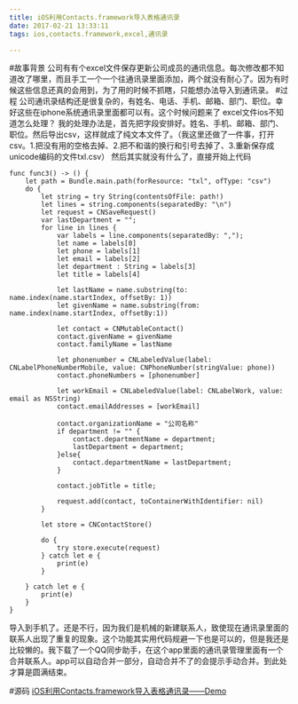 ```yaml
---
title: iOS利用Contacts.framework导入表格通讯录
date: 2017-02-21 13:33:11
tags: ios,contacts.framework,excel,通讯录

---
```


#故事背景
公司有有个excel文件保存更新公司成员的通讯信息。每次修改都不知道改了哪里，而且手工一个一个往通讯录里面添加，两个就没有耐心了。因为有时候这些信息还真的会用到，为了用的时候不抓瞎，只能想办法导入到通讯录。
#过程
公司通讯录结构还是很复杂的，有姓名、电话、手机、邮箱、部门、职位。幸好这些在iphone系统通讯录里面都可以有。这个时候问题来了
excel文件ios不知道怎么处理？
我的处理办法是，首先把字段安排好。姓名、手机、邮箱、部门、职位。然后导出csv，这样就成了纯文本文件了。（我这里还做了一件事，打开csv。1.把没有用的空格去掉、2.把不和谐的换行和引号去掉了、3.重新保存成unicode编码的文件txl.csv）
然后其实就没有什么了，直接开始上代码

    func func3() -> () {
        let path = Bundle.main.path(forResource: "txl", ofType: "csv")
        do {
            let string = try String(contentsOfFile: path!)
            let lines = string.components(separatedBy: "\n")
            let request = CNSaveRequest()
            var lastDepartment = "";
            for line in lines {
                var labels = line.components(separatedBy: ",");
                let name = labels[0]
                let phone = labels[1]
                let email = labels[2]
                let department : String = labels[3]
                let title = labels[4]
                
                let lastName = name.substring(to: name.index(name.startIndex, offsetBy: 1))
                let givenName = name.substring(from: name.index(name.startIndex, offsetBy:1))
                
                let contact = CNMutableContact()
                contact.givenName = givenName
                contact.familyName = lastName
                
                let phonenumber = CNLabeledValue(label: CNLabelPhoneNumberMobile, value: CNPhoneNumber(stringValue: phone))
                contact.phoneNumbers = [phonenumber]
                
                let workEmail = CNLabeledValue(label: CNLabelWork, value: email as NSString)
                contact.emailAddresses = [workEmail]
                
                contact.organizationName = "公司名称"
                if department != "" {
                    contact.departmentName = department;
                    lastDepartment = department;
                }else{
                    contact.departmentName = lastDepartment;
                }
                
                contact.jobTitle = title;
                
                request.add(contact, toContainerWithIdentifier: nil)
            }
            
            let store = CNContactStore()
            
            do {
                try store.execute(request)
            } catch let e {
                print(e)
            }
            
        } catch let e {
            print(e)
        }
    }

导入到手机了。还是不行，因为我们是机械的新建联系人，致使现在通讯录里面的联系人出现了重复的现象。这个功能其实用代码规避一下也是可以的，但是我还是比较懒的。我下载了一个QQ同步助手，在这个app里面的通讯录管理里面有一个合并联系人。app可以自动合并一部分，自动合并不了的会提示手动合并。到此处才算是圆满结束。

#源码
[iOS利用Contacts.framework导入表格通讯录——Demo](https://github.com/caicai0/ios_demo/tree/master/contacts_demo "https://github.com/caicai0/ios_demo/tree/master/contacts_demo")

